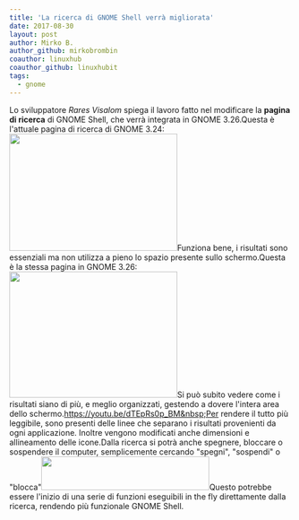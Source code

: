 ```yaml
---
title: 'La ricerca di GNOME Shell verrà migliorata'
date: 2017-08-30
layout: post
author: Mirko B.
author_github: mirkobrombin
coauthor: linuxhub
coauthor_github: linuxhubit
tags:
  - gnome
---
```

Lo sviluppatore <em>Rares Visalom</em> spiega il lavoro fatto nel modificare la <strong>pagina di ricerca</strong> di GNOME Shell, che verrà integrata in GNOME 3.26.<!--more-->Questa è l'attuale pagina di ricerca di GNOME 3.24:<img class="size-medium wp-image-1602 aligncenter size-full wp-image-114" src="https://linuxhub.it/wordpress/wp-content/uploads/2017/08/GNOME-Shell-Search-results-before-300x209.jpg" alt="" width="300" height="209" />Funziona bene, i risultati sono essenziali ma non utilizza a pieno lo spazio presente sullo schermo.Questa è la stessa pagina in GNOME 3.26:<img class="size-medium wp-image-1604 aligncenter size-full wp-image-115" src="https://linuxhub.it/wordpress/wp-content/uploads/2017/08/gnome-shell-search_results-after-300x225.jpg" alt="" width="300" height="225" />Si può subito vedere come i risultati siano di più, e meglio organizzati, gestendo a dovere l'intera area dello schermo.https://youtu.be/dTEpRs0p_BM&nbsp;Per rendere il tutto più leggibile, sono presenti delle linee che separano i risultati provenienti da ogni applicazione. Inoltre vengono modificati anche dimensioni e allineamento delle icone.Dalla ricerca si potrà anche spegnere, bloccare o sospendere il computer, semplicemente cercando "spegni", "sospendi" o "blocca"<img class="alignnone size-medium wp-image-1605 size-full wp-image-116" src="https://linuxhub.it/wordpress/wp-content/uploads/2017/08/gnome-shell-session-actions-300x60.jpg" alt="" width="300" height="60" />Questo potrebbe essere l'inizio di una serie di funzioni eseguibili in the fly direttamente dalla ricerca, rendendo più funzionale GNOME Shell.